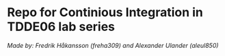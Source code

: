 # Repo for Continious Integration in TDDE06 lab series

*Made by: Fredrik Håkansson (freha309) and Alexander Ulander (aleul850)*